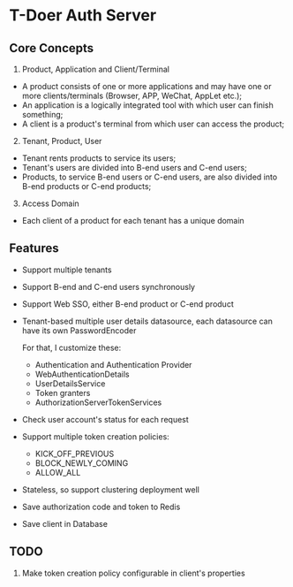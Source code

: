 # T-Doer Auth Server

## Core Concepts

1. Product, Application and Client/Terminal

- A product consists of one or more applications and may have one or more clients/terminals (Browser, APP, WeChat, AppLet etc.);
- An application is a logically integrated tool with which user can finish something;
- A client is a product's terminal from which user can access the product;

2. Tenant, Product, User

- Tenant rents products to service its users;
- Tenant's users are divided into B-end users and C-end users;
- Products, to service B-end users or C-end users, are also divided into B-end products or C-end products;

3. Access Domain

- Each client of a product for each tenant has a unique domain
 
## Features

- Support multiple tenants
- Support B-end and C-end users synchronously
- Support Web SSO, either B-end product or C-end product

- Tenant-based multiple user details datasource, each datasource can have its own PasswordEncoder

  For that, I customize these:
 
  - Authentication and Authentication Provider
  - WebAuthenticationDetails
  - UserDetailsService
  - Token granters
  - AuthorizationServerTokenServices

- Check user account's status for each request

- Support multiple token creation policies: 

  - KICK_OFF_PREVIOUS
  - BLOCK_NEWLY_COMING
  - ALLOW_ALL

- Stateless, so support clustering deployment well

- Save authorization code and token to Redis

- Save client in Database

## TODO

1) Make token creation policy configurable in client's properties